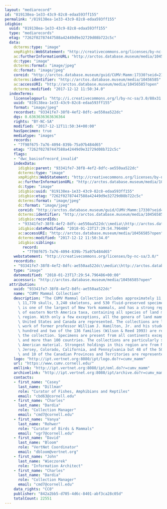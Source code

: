 ```yaml
---
layout: "mediarecord"
id: "819138ea-1e33-43c9-82c8-edaa593ff155"
permalink: "/819138ea-1e33-43c9-82c8-edaa593ff155"
idigbio:
  uuid: "819138ea-1e33-43c9-82c8-edaa593ff155"
  type: "mediarecords"
  etag: "7262f02787447588a42449d9e32729d08b722c5c"
  data:
    dcterms:type: "image"
    xmpRights:WebStatement: "http://creativecommons.org/licenses/by-nc-sa/3.0"
    ac:furtherInformationURL: "http://arctos.database.museum/media/10456585"
    dc:type: "image"
    dcterms:format: "image/jpeg"
    dc:format: "image/jpeg"
    coreid: "http://arctos.database.museum/guid/CUMV:Mamm:17330?seid=2118491"
    dcterms:identifier: "http://arctos.database.museum/media/10456585"
    ac:accessURI: "http://arctos.database.museum/media/10456585?open"
    dcterms:modified: "2017-12-12 11:50:34.0"
  indexTerms:
    licenselogourl: "http://i.creativecommons.org/l/by-nc-sa/3.0/88x31.png"
    uuid: "819138ea-1e33-43c9-82c8-edaa593ff155"
    format: "image/jpeg"
    recordset: "93341fe7-38f8-4ef2-8dfc-ae550aa522dc"
    dqs: 0.6363636363636364
    rights: "BY-NC-SA"
    modified: "2017-12-12T11:50:34+00:00"
    hasSpecimen: true
    mediatype: "images"
    records:
    - "7f98f675-7a76-4094-839b-75a97b484d65"
    etag: "7262f02787447588a42449d9e32729d08b722c5c"
    flags:
    - "dwc_basisofrecord_invalid"
    indexData:
      idigbio:parent: "93341fe7-38f8-4ef2-8dfc-ae550aa522dc"
      dcterms:type: "image"
      xmpRights:WebStatement: "http://creativecommons.org/licenses/by-nc-sa/3.0"
      ac:furtherInformationURL: "http://arctos.database.museum/media/10456585"
      dc:type: "image"
      idigbio:uuid: "819138ea-1e33-43c9-82c8-edaa593ff155"
      idigbio:etag: "7262f02787447588a42449d9e32729d08b722c5c"
      dcterms:format: "image/jpeg"
      dc:format: "image/jpeg"
      coreid: "http://arctos.database.museum/guid/CUMV:Mamm:17330?seid=2118491"
      dcterms:identifier: "http://arctos.database.museum/media/10456585"
      idigbio:recordIds:
      - "93341fe7-38f8-4ef2-8dfc-ae550aa522dc\\media\\http://arctos.database.museum/media/10456585"
      idigbio:dateModified: "2018-01-23T17:29:54.796486"
      ac:accessURI: "http://arctos.database.museum/media/10456585?open"
      dcterms:modified: "2017-12-12 11:50:34.0"
      idigbio:siblings:
        record:
        - "7f98f675-7a76-4094-839b-75a97b484d65"
    webstatement: "http://creativecommons.org/licenses/by-nc-sa/3.0/"
    recordids:
    - "93341fe7-38f8-4ef2-8dfc-ae550aa522dc\\media\\http://arctos.database.museum/media/10456585"
    type: "image"
    datemodified: "2018-01-23T17:29:54.796486+00:00"
    accessuri: "http://arctos.database.museum/media/10456585?open"
  attribution:
    uuid: "93341fe7-38f8-4ef2-8dfc-ae550aa522dc"
    name: "CUMV Mammal Collection"
    description: "The CUMV Mammal Collection includes approximately 11,500 skins,\
      \ 11,770 skulls, 3,240 skeletons, and 530 fluid-preserved specimens. The collection\
      \ is one of the largest of New York mammals, and has a strong representation\
      \ of eastern North America taxa, containing all species of land mammals in the\
      \ region. With only a few exceptions, all the genera of land mammals in the\
      \ United States and Canada are represented. The collections are largely the\
      \ work of former professor William J. Hamilton, Jr. and his students.\n\nOne\
      \ hundred and two of the 136 families (Wilson & Reed 1993) are represented in\
      \ the collection. Specimens are present from all continents except Antarctica\
      \ and more than 100 countries. The collections are particularly strong in North\
      \ American material. Strongest holdings in this region are from New York, New\
      \ Jersey, Colorado, California, and Pennsylvania but 48 of the 50 US states\
      \ and 10 of the Canadian Provinces and Territories are represented."
    logo: "http://ipt.vertnet.org:8080/ipt/logo.do?r=cumv_mamm"
    url: "https://www.cumv.cornell.edu/"
    emllink: "http://ipt.vertnet.org:8080/ipt/eml.do?r=cumv_mamm"
    archivelink: "http://ipt.vertnet.org:8080/ipt/archive.do?r=cumv_mamm"
    contacts:
    - first_name: "Casey"
      last_name: "Dillman"
      role: "Curator of Fishes, Amphibians and Reptiles"
      email: "cbd63@cornell.edu"
    - first_name: "Charles"
      last_name: "Dardia"
      role: "Collection Manager"
      email: "cmd7@cornell.edu"
    - first_name: "Vanya"
      last_name: "Rohwer"
      role: "Curator of Birds & Mammals"
      email: "vgr7@cornell.edu"
    - first_name: "David"
      last_name: "Bloom"
      role: "VertNet Coordinator"
      email: "dbloom@vertnet.org"
    - first_name: "John"
      last_name: "Wieczorek"
      role: "Information Architect"
    - first_name: "Charles"
      last_name: "Dardia"
      role: "Collection Manager"
      email: "cmd7@cornell.edu"
    data_rights: "CC0"
    publisher: "842a2bb5-d705-4d6c-8401-abf3ca28c05d"
    totalCount: 22551
---
```


